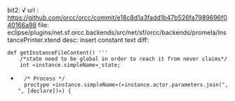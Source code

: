 bit2: √
url : https://github.com/orcc/orcc/commit/e18c8d1a3fadd1b47b526fa7989696f040166a98
file: eclipse/plugins/net.sf.orcc.backends/src/net/sf/orcc/backends/promela/InstancePrinter.xtend
desc: insert constant text
diff: 

 	def getInstanceFileContent() '''
 		/*state need to be global in order to reach it from never claims*/
 		int «instance.simpleName»_state;
 
+ 		/* Process */
 		proctype «instance.simpleName»(«instance.actor.parameters.join(", ", [declare])») {
 